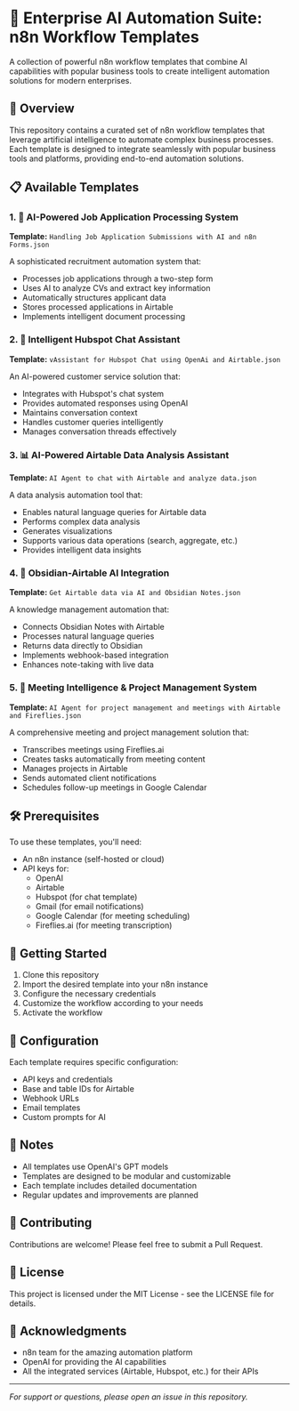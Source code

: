 # 🤖 Enterprise AI Automation Suite: n8n Workflow Templates

A collection of powerful n8n workflow templates that combine AI capabilities with popular business tools to create intelligent automation solutions for modern enterprises.

## 🎯 Overview

This repository contains a curated set of n8n workflow templates that leverage artificial intelligence to automate complex business processes. Each template is designed to integrate seamlessly with popular business tools and platforms, providing end-to-end automation solutions.

## 📋 Available Templates

### 1. 📝 AI-Powered Job Application Processing System
**Template:** `Handling Job Application Submissions with AI and n8n Forms.json`

A sophisticated recruitment automation system that:
- Processes job applications through a two-step form
- Uses AI to analyze CVs and extract key information
- Automatically structures applicant data
- Stores processed applications in Airtable
- Implements intelligent document processing

### 2. 💬 Intelligent Hubspot Chat Assistant
**Template:** `vAssistant for Hubspot Chat using OpenAi and Airtable.json`

An AI-powered customer service solution that:
- Integrates with Hubspot's chat system
- Provides automated responses using OpenAI
- Maintains conversation context
- Handles customer queries intelligently
- Manages conversation threads effectively

### 3. 📊 AI-Powered Airtable Data Analysis Assistant
**Template:** `AI Agent to chat with Airtable and analyze data.json`

A data analysis automation tool that:
- Enables natural language queries for Airtable data
- Performs complex data analysis
- Generates visualizations
- Supports various data operations (search, aggregate, etc.)
- Provides intelligent data insights

### 4. 📓 Obsidian-Airtable AI Integration
**Template:** `Get Airtable data via AI and Obsidian Notes.json`

A knowledge management automation that:
- Connects Obsidian Notes with Airtable
- Processes natural language queries
- Returns data directly to Obsidian
- Implements webhook-based integration
- Enhances note-taking with live data

### 5. 📅 Meeting Intelligence & Project Management System
**Template:** `AI Agent for project management and meetings with Airtable and Fireflies.json`

A comprehensive meeting and project management solution that:
- Transcribes meetings using Fireflies.ai
- Creates tasks automatically from meeting content
- Manages projects in Airtable
- Sends automated client notifications
- Schedules follow-up meetings in Google Calendar

## 🛠️ Prerequisites

To use these templates, you'll need:
- An n8n instance (self-hosted or cloud)
- API keys for:
  - OpenAI
  - Airtable
  - Hubspot (for chat template)
  - Gmail (for email notifications)
  - Google Calendar (for meeting scheduling)
  - Fireflies.ai (for meeting transcription)

## 🚀 Getting Started

1. Clone this repository
2. Import the desired template into your n8n instance
3. Configure the necessary credentials
4. Customize the workflow according to your needs
5. Activate the workflow

## 🔧 Configuration

Each template requires specific configuration:
- API keys and credentials
- Base and table IDs for Airtable
- Webhook URLs
- Email templates
- Custom prompts for AI

## 📝 Notes

- All templates use OpenAI's GPT models
- Templates are designed to be modular and customizable
- Each template includes detailed documentation
- Regular updates and improvements are planned

## 🤝 Contributing

Contributions are welcome! Please feel free to submit a Pull Request.

## 📄 License

This project is licensed under the MIT License - see the LICENSE file for details.

## 🙏 Acknowledgments

- n8n team for the amazing automation platform
- OpenAI for providing the AI capabilities
- All the integrated services (Airtable, Hubspot, etc.) for their APIs

---

*For support or questions, please open an issue in this repository.* 